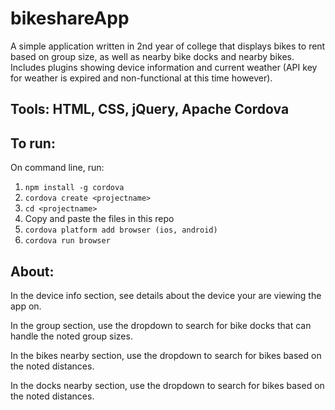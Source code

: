 # bikeshareApp

A simple application written in 2nd year of college that displays bikes to rent based on group size, as well as nearby bike docks and nearby bikes. 
Includes plugins showing device information and current weather (API key for weather is expired and non-functional at this time however).

## Tools: HTML, CSS, jQuery, Apache Cordova

## To run:

On command line, run:
1. `npm install -g cordova`
2. `cordova create <projectname>`
3. `cd <projectname>`
4. Copy and paste the files in this repo 
5. `cordova platform add browser (ios, android)`
6. `cordova run browser`

## About:

In the device info section, see details about the device your are viewing the app on.

In the group section, use the dropdown to search for bike docks that can handle the noted group sizes.

In the bikes nearby section, use the dropdown to search for bikes based on the noted distances.

In the docks nearby section, use the dropdown to search for bikes based on the noted distances.

